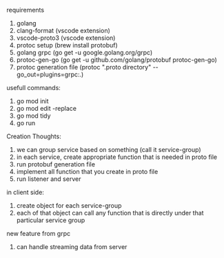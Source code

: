 requirements
1. golang
2. clang-format (vscode extension)
3. vscode-proto3 (vscode extension)
4. protoc setup (brew install protobuf)
5. golang grpc (go get -u google.golang.org/grpc)
6. protoc-gen-go (go get -u github.com/golang/protobuf protoc-gen-go)
7. protoc generation file (protoc ".proto directory" --go_out=plugins=grpc:.)

usefull commands:
1. go mod init
2. go mod edit -replace
3. go mod tidy
4. go run


Creation Thoughts:
1. we can group service based on something (call it service-group)
2. in each service, create appropriate function that is needed in proto file
3. run protobuf generation file
4. implement all function that you create in proto file
5. run listener and server

in client side:
1. create object for each service-group
2. each of that object can call any function that is directly under that particular service group


new feature from grpc
1. can handle streaming data from server